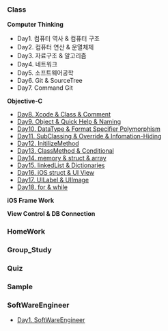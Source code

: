 ### Class
**Computer Thinking**

- Day1. 컴퓨터 역사 & 컴퓨터 구조
- Day2. 컴퓨터 연산 & 운열체제
- Day3. 자료구조 & 알고리즘
- Day4. 네트워크
- Day5. 소프트웨어공학
- Day6. Git & SourceTree
- Day7. Command Git

**Objective-C**
- [Day8. Xcode & Class & Comment](https://github.com/jakouk/iOS_School_kiminy/blob/master/dayStudy/day8_Xcode_class_comment.md)
- [Day9. Object & Quick Help & Naming](https://github.com/jakouk/iOS_School_kiminy/blob/master/dayStudy/day9_object_quickHelp_naming.md)
- [Day10. DataType & Format Specifier Polymorphism](https://github.com/jakouk/iOS_School_kiminy/blob/master/dayStudy/day10_dataType_formatSpecifier_polymorphism.md)
- [Day11. SubClassing & Override & Infomation-Hiding](https://github.com/jakouk/iOS_School_kiminy/blob/master/dayStudy/day11_subClassing_override_informationHiding.md)
- [Day12. InitilizeMethod](https://github.com/jakouk/iOS_School_kiminy/blob/master/dayStudy/day12_initilize_method.md)
- [Day13. ClassMethod & Conditional](https://github.com/jakouk/iOS_School_kiminy/blob/master/dayStudy/day13_classMethod_conditional.md)
- [Day14. memory & struct & array](https://github.com/jakouk/iOS_School_kiminy/blob/master/dayStudy/day14_memory_struct_array.md)
- [Day15. linkedList & Dictionaries](https://github.com/jakouk/iOS_School_kiminy/blob/master/dayStudy/day15_linkedList_dictionaries.md)
- [Day16. iOS struct & UI View](https://github.com/jakouk/iOS_School_kiminy/blob/master/dayStudy/day16_iOS_struct_UI_view.md)
- [Day17. UILabel & UIImage](https://github.com/jakouk/iOS_School_kiminy/blob/master/dayStudy/day17_uiLabel_uiImage.md)
- [Day18. for & while](https://github.com/jakouk/iOS_School_kiminy/blob/master/dayStudy/day18_for_while.md)

**iOS Frame Work**

**View Control & DB Connection**




### HomeWork

### Group_Study

### Quiz

### Sample

### SoftWareEngineer

- [Day1. SoftWareEngineer](https://github.com/jakouk/iOS_School_kiminy/blob/master/SoftwareEngineering/Day1_SoftwareEngineering.md)
